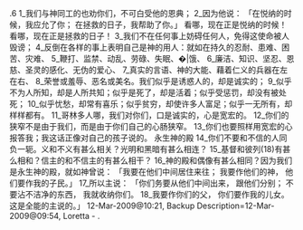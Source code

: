 .6 
1_我们与神同工的也劝你们，不可白受他的恩典； 2_因为他说： 
「在悦纳的时候，我应允了你； 
在拯救的日子，我帮助了你。」 
看哪，现在正是悦纳的时候！看哪，现在正是拯救的日子！ 3_我们不在任何事上妨碍任何人，免得这使命被人毁谤； 4_反倒在各样的事上表明自己是神的用人：就如在持久的忍耐、患难、困苦、灾难、 5_鞭打、监禁、动乱、劳碌、失眠、�|饿、 6_廉洁、知识、坚忍、恩慈、圣灵的感化、无伪的爱心、 7_真实的言语、神的大能、藉着仁义的兵器在左在右、 8_荣誉或羞辱、恶名或美名。我们似乎是诱惑人的，却是诚实的； 9_似乎不为人所知，却是人所共知；似乎是死了，却是活着；似乎受惩罚，却没有被处死； 10_似乎忧愁，却常有喜乐；似乎贫穷，却使许多人富足；似乎一无所有，却样样都有。 
11_哥林多人哪，我们对你们，口是诚实的，心是宽宏的。 12_你们的狭窄不是由于我们，而是由于你们自己的心肠狭窄。 13_你们也要照样用宽宏的心报答我；我这话正像对自己的孩子说的。 
永生神的殿 
14_你们不要和不信的人同负一轭。义和不义有甚么相关？光明和黑暗有甚么相连？ 15_基督和彼列(18)有甚么相和？信主的和不信主的有甚么相干？ 16_神的殿和偶像有甚么相同？因为我们是永生神的殿，就如神曾说： 
「我要在他们中间居住来往； 
我要作他们的神， 
他们要作我的子民。」 
17_所以主说： 
「你们务要从他们中间出来， 
跟他们分别； 
不要沾不洁净的东西， 
我就收纳你们。 
18_我要作你们的父， 
你们要作我的儿女。 
这是全能的主说的。」 
12-Mar-2009@10:21, Backup Description=12-Mar-2009@09:54, Loretta - 
 .